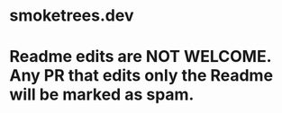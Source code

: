 # smoketrees.dev

# Readme edits are NOT WELCOME. Any PR that edits only the Readme will be marked as spam.
